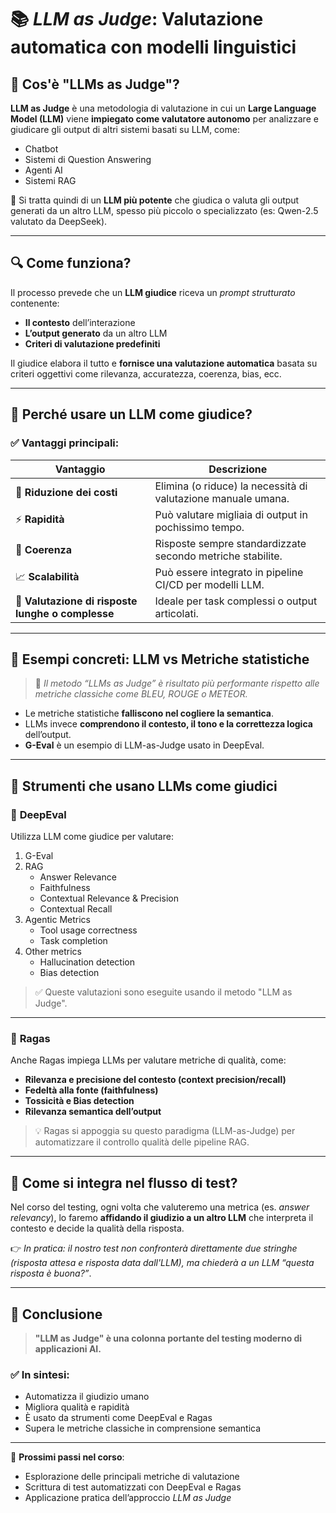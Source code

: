 # 📚 *LLM as Judge*: Valutazione automatica con modelli linguistici

## 🧠 Cos'è "LLMs as Judge"?

**LLM as Judge** è una metodologia di valutazione in cui un **Large Language Model (LLM)** viene **impiegato come valutatore autonomo** per analizzare e giudicare gli output di altri sistemi basati su LLM, come:

- Chatbot
- Sistemi di Question Answering
- Agenti AI
- Sistemi RAG

🔁 Si tratta quindi di un **LLM più potente** che giudica o valuta gli output generati da un altro LLM, spesso più piccolo o specializzato (es: Qwen-2.5 valutato da DeepSeek).

---

## 🔍 Come funziona?

Il processo prevede che un **LLM giudice** riceva un *prompt strutturato* contenente:

- **Il contesto** dell’interazione
- **L’output generato** da un altro LLM
- **Criteri di valutazione predefiniti**

Il giudice elabora il tutto e **fornisce una valutazione automatica** basata su criteri oggettivi come rilevanza, accuratezza, coerenza, bias, ecc.

---

## 🎯 Perché usare un LLM come giudice?

### ✅ Vantaggi principali:

| Vantaggio | Descrizione |
|----------|-------------|
| 💸 **Riduzione dei costi** | Elimina (o riduce) la necessità di valutazione manuale umana. |
| ⚡ **Rapidità** | Può valutare migliaia di output in pochissimo tempo. |
| 🎯 **Coerenza** | Risposte sempre standardizzate secondo metriche stabilite. |
| 📈 **Scalabilità** | Può essere integrato in pipeline CI/CD per modelli LLM. |
| 🧠 **Valutazione di risposte lunghe o complesse** | Ideale per task complessi o output articolati. |

---

## 🧪 Esempi concreti: LLM vs Metriche statistiche

> 🧾 *Il metodo “LLMs as Judge” è risultato più performante rispetto alle metriche classiche come BLEU, ROUGE o METEOR.*

- Le metriche statistiche **falliscono nel cogliere la semantica**.
- LLMs invece **comprendono il contesto, il tono e la correttezza logica** dell’output.
- **G-Eval** è un esempio di LLM-as-Judge usato in DeepEval.

---

## 🧰 Strumenti che usano LLMs come giudici

### 🔹 **DeepEval**
Utilizza LLM come giudice per valutare:

1. G-Eval
2. RAG
    - Answer Relevance
    - Faithfulness
    - Contextual Relevance & Precision
    - Contextual Recall
3. Agentic Metrics
    - Tool usage correctness
    - Task completion
4. Other metrics
    - Hallucination detection
    - Bias detection

> ✅ Queste valutazioni sono eseguite usando il metodo "LLM as Judge".

---

### 🔸 **Ragas**
Anche Ragas impiega LLMs per valutare metriche di qualità, come:

- **Rilevanza e precisione del contesto (context precision/recall)**
- **Fedeltà alla fonte (faithfulness)**
- **Tossicità e Bias detection**
- **Rilevanza semantica dell’output**

> 💡 Ragas si appoggia su questo paradigma (LLM-as-Judge) per automatizzare il controllo qualità delle pipeline RAG.

---

## 🔄 Come si integra nel flusso di test?

Nel corso del testing, ogni volta che valuteremo una metrica (es. *answer relevancy*), lo faremo **affidando il giudizio a un altro LLM** che interpreta il contesto e decide la qualità della risposta.

👉 *In pratica: il nostro test non confronterà direttamente due stringhe (risposta attesa e risposta data dall'LLM), ma chiederà a un LLM “questa risposta è buona?”*.

---

## 📌 Conclusione

> **"LLM as Judge" è una colonna portante del testing moderno di applicazioni AI.**

### ✅ In sintesi:
- Automatizza il giudizio umano
- Migliora qualità e rapidità
- È usato da strumenti come DeepEval e Ragas
- Supera le metriche classiche in comprensione semantica

---

🎯 **Prossimi passi nel corso**:
- Esplorazione delle principali metriche di valutazione
- Scrittura di test automatizzati con DeepEval e Ragas
- Applicazione pratica dell’approccio *LLM as Judge*
